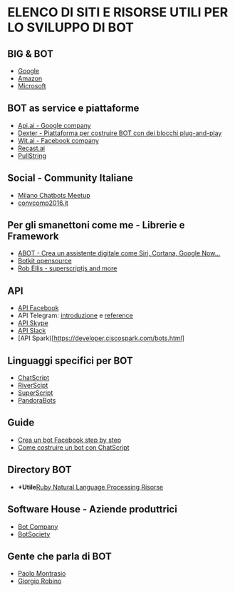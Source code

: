 # ELENCO DI SITI E RISORSE UTILI PER LO SVILUPPO DI BOT


## BIG & BOT
- [Google](https://cloud.google.com/products/machine-learning/)  
- [Amazon](https://aws.amazon.com/it/machine-learning/)
- [Microsoft](https://azure.microsoft.com/it-it/services/machine-learning/)


## BOT as service e piattaforme
- [Api.ai - Google company](https://api.ai/)  
- [Dexter - Piattaforma per costruire BOT con dei blocchi plug-and-play](https://rundexter.com)
- [Wit.ai - Facebook company](https://wit.ai/) 
- [Recast.ai](https://recast.ai/) 
- [PullString](https://www.pullstring.com/#panel-platforms)


## Social - Community Italiane

- [Milano Chatbots Meetup](http://www.meetup.com/it-IT/Milano-Chatbots-Meetup/)
- [convcomp2016.it](https://medium.com/convcomp2016)


## Per gli smanettoni come me - Librerie e Framework
- [ABOT - Crea un assistente digitale come Siri, Cortana, Google Now...](https://github.com/itsabot/abot) 
- [Botkit opensource](https://howdy.ai/botkit/)
- [Rob Ellis - superscriptjs and more](https://github.com/silentrob)  


## API
- [API Facebook](https://www.facebook.com/BotDevelopers/) 
- API Telegram: [introduzione](https://core.telegram.org/bots) e [reference](https://core.telegram.org/bots/api)
- [API Skype](https://developer.microsoft.com/en-us/skype/bots)
- [API Slack](https://api.slack.com/bot-users)
- [API Spark)[https://developer.ciscospark.com/bots.html]


## Linguaggi specifici per BOT
- [ChatScript](https://github.com/bwilcox-1234/ChatScript)
- [RiverScipt](https://www.rivescript.com/)
- [SuperScript](http://superscriptjs.com/)  
- [PandoraBots](https://playground.pandorabots.com/it/)


## Guide
- [Crea un bot Facebook step by step](http://www.salvatorecordiano.it/creare-un-bot-facebook-guida-passo-passo/) 
- [Come costruire un bot con ChatScript](https://medium.freecodecamp.com/chatscript-for-beginners-chatbots-developers-c58bb591da8#.qshjftyo) 


## Directory BOT
- <b>+Utile</b>[Ruby Natural Language Processing Risorse](https://github.com/diasks2/ruby-nlp) 


## Software House - Aziende produttrici 
- [Bot Company](http://www.botcompany.it/)
- [BotSociety](https://botsociety.io/) 


## Gente che parla di BOT
- [Paolo Montrasio](https://twitter.com/pmontrasio) 
- [Giorgio Robino](https://twitter.com/solyarisoftware)





